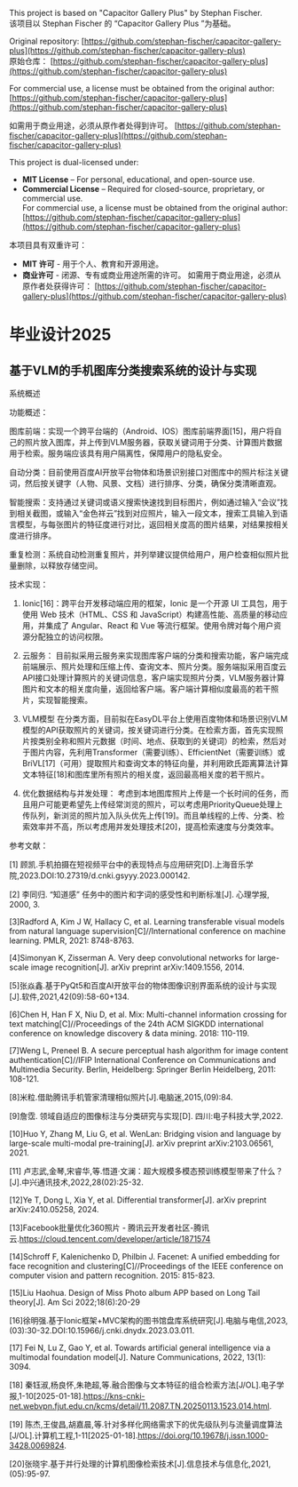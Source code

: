 This project is based on "Capacitor Gallery Plus" by Stephan Fischer.  
该项目以 Stephan Fischer 的 “Capacitor Gallery Plus ”为基础。

Original repository: [https://github.com/stephan-fischer/capacitor-gallery-plus](https://github.com/stephan-fischer/capacitor-gallery-plus)  
原始仓库： [https://github.com/stephan-fischer/capacitor-gallery-plus](https://github.com/stephan-fischer/capacitor-gallery-plus) 

For commercial use, a license must be obtained from the original author:  
[https://github.com/stephan-fischer/capacitor-gallery-plus](https://github.com/stephan-fischer/capacitor-gallery-plus)

如需用于商业用途，必须从原作者处得到许可。
[https://github.com/stephan-fischer/capacitor-gallery-plus](https://github.com/stephan-fischer/capacitor-gallery-plus)

This project is dual-licensed under:  
- **MIT License** – For personal, educational, and open-source use.  
- **Commercial License** – Required for closed-source, proprietary, or commercial use.  
For commercial use, a license must be obtained from the original author:  
[https://github.com/stephan-fischer/capacitor-gallery-plus](https://github.com/stephan-fischer/capacitor-gallery-plus)  

本项目具有双重许可：
- **MIT 许可** - 用于个人、教育和开源用途。 
- **商业许可** - 闭源、专有或商业用途所需的许可。 
如需用于商业用途，必须从原作者处获得许可：
[https://github.com/stephan-fischer/capacitor-gallery-plus](https://github.com/stephan-fischer/capacitor-gallery-plus)  

# 毕业设计2025
## 基于VLM的手机图库分类搜索系统的设计与实现
系统概述

功能概述：

图库前端：实现一个跨平台端的（Android、IOS）图库前端界面[15]，用户将自己的照片放入图库，并上传到VLM服务器，获取关键词用于分类、计算图片数据用于检索。服务端应该具有用户隔离性，保障用户的隐私安全。

自动分类：目前使用百度AI开放平台物体和场景识别接口对图库中的照片标注关键词，然后按关键字（人物、风景、文档）进行排序、分类，确保分类清晰直观。

智能搜索：支持通过关键词或语义搜索快速找到目标图片，例如通过输入“会议”找到相关截图，或输入“金色祥云”找到对应照片，输入一段文本，搜索工具输入到语言模型，与每张图片的特征度进行对比，返回相关度高的图片结果，对结果按相关度进行排序。

重复检测：系统自动检测重复照片，并列举建议提供给用户，用户检查相似照片批量删除，以释放存储空间。

技术实现：

1. Ionic[16]：跨平台开发移动端应用的框架，Ionic 是一个开源 UI 工具包，用于使用 Web 技术（HTML、CSS 和 JavaScript）构建高性能、高质量的移动应用，并集成了 Angular、React 和 Vue 等流行框架。使用令牌对每个用户资源分配独立的访问权限。

2. 云服务：
目前拟采用云服务来实现图库客户端的分类和搜索功能，客户端完成前端展示、照片处理和压缩上传、查询文本、照片分类。服务端拟采用百度云API接口处理计算照片的关键词信息，客户端实现照片分类，VLM服务器计算图片和文本的相关度向量，返回给客户端。客户端计算相似度最高的若干照片，实现智能搜索。

2. VLM模型
在分类方面，目前拟在EasyDL平台上使用百度物体和场景识别VLM模型的API获取照片的关键词，按关键词进行分类。在检索方面，首先实现照片按类别全称和照片元数据（时间、地点、获取到的关键词）的检索，然后对于图片内容，先利用Transformer（需要训练）、EfficientNet（需要训练）或BriVL[17]（可用）提取照片和查询文本的特征向量，并利用欧氏距离算法计算文本特征[18]和图库里所有照片的相关度，返回最高相关度的若干照片。

3. 优化数据结构与并发处理：
考虑到本地图库照片上传是一个长时间的任务，而且用户可能更希望先上传经常浏览的照片，可以考虑用PriorityQueue处理上传队列，新浏览的照片加入队头优先上传[19]。而且单线程的上传、分类、检索效率并不高，所以考虑用并发处理技术[20]，提高检索速度与分类效率。

参考文献：

[1] 顾凯.手机拍摄在短视频平台中的表现特点与应用研究[D].上海音乐学院,2023.DOI:10.27319/d.cnki.gsyyy.2023.000142.

[2] 李同归. “知道感” 任务中的图片和字词的感受性和判断标准[J]. 心理学报, 2000, 3.

[3]Radford A, Kim J W, Hallacy C, et al. Learning transferable visual models from natural language supervision[C]//International conference on machine learning. PMLR, 2021: 8748-8763.

[4]Simonyan K, Zisserman A. Very deep convolutional networks for large-scale image recognition[J]. arXiv preprint arXiv:1409.1556, 2014.

[5]张焱鑫.基于PyQt5和百度AI开放平台的物体图像识别界面系统的设计与实现[J].软件,2021,42(09):58-60+134.

[6]Chen H, Han F X, Niu D, et al. Mix: Multi-channel information crossing for text matching[C]//Proceedings of the 24th ACM SIGKDD international conference on knowledge discovery & data mining. 2018: 110-119.

[7]Weng L, Preneel B. A secure perceptual hash algorithm for image content authentication[C]//IFIP International Conference on Communications and Multimedia Security. Berlin, Heidelberg: Springer Berlin Heidelberg, 2011: 108-121.

[8]米粒.借助腾讯手机管家清理相似照片[J].电脑迷,2015,(09):84.

[9]詹霑. 领域自适应的图像标注与分类研究与实现[D]. 四川:电子科技大学,2022.

[10]Huo Y, Zhang M, Liu G, et al. WenLan: Bridging vision and language by large-scale multi-modal pre-training[J]. arXiv preprint arXiv:2103.06561, 2021.

[11] 卢志武,金琴,宋睿华,等.悟道·文澜：超大规模多模态预训练模型带来了什么？[J].中兴通讯技术,2022,28(02):25-32.


[12]Ye T, Dong L, Xia Y, et al. Differential transformer[J]. arXiv preprint arXiv:2410.05258, 2024.

[13]Facebook批量优化360照片 - 腾讯云开发者社区-腾讯云.https://cloud.tencent.com/developer/article/1871574

[14]Schroff F, Kalenichenko D, Philbin J. Facenet: A unified embedding for face recognition and clustering[C]//Proceedings of the IEEE conference on computer vision and pattern recognition. 2015: 815-823.

[15]Liu Haohua. Design of Miss Photo album APP based on Long Tail theory[J]. Am Sci 2022;18(6):20-29

[16]徐明强.基于Ionic框架+MVC架构的图书馆盘库系统研究[J].电脑与电信,2023,(03):30-32.DOI:10.15966/j.cnki.dnydx.2023.03.011.

[17] Fei N, Lu Z, Gao Y, et al. Towards artificial general intelligence via a multimodal foundation model[J]. Nature Communications, 2022, 13(1): 3094.

[18] 秦钰淑,杨良怀,朱艳超,等.融合图像与文本特征的组合检索方法[J/OL].电子学报,1-10[2025-01-18].https://kns-cnki-net.webvpn.fjut.edu.cn/kcms/detail/11.2087.TN.20250113.1523.014.html.

[19] 陈杰,王俊昌,胡嘉晨,等.针对多样化网络需求下的优先级队列与流量调度算法[J/OL].计算机工程,1-11[2025-01-18].https://doi.org/10.19678/j.issn.1000-3428.0069824.

[20]张晓宇.基于并行处理的计算机图像检索技术[J].信息技术与信息化,2021,(05):95-97.
